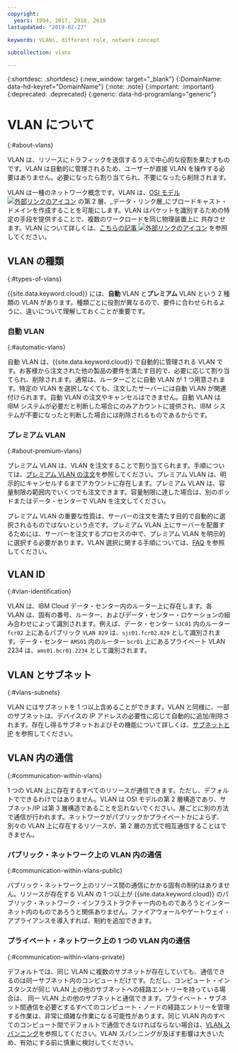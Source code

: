 ```yaml
---
copyright:
  years: 1994, 2017, 2018, 2019
lastupdated: "2019-02-27"

keywords: VLANs, different role, network concept

subcollection: vlans

---
```


{:shortdesc: .shortdesc}
{:new_window: target="_blank"}
{:DomainName: data-hd-keyref="DomainName"}
{:note: .note}
{:important: .important}
{:deprecated: .deprecated}
{:generic: data-hd-programlang="generic"}

# VLAN について
{:#about-vlans}

VLAN は、リソースにトラフィックを送信するうえで中心的な役割を果たすものです。VLAN は自動的に管理されるため、ユーザーが直接 VLAN を操作する必要はありません。必要になったら割り当てられ、不要になったら削除されます。

VLAN は一種のネットワーク概念です。VLAN は、[OSI モデル ![外部リンクのアイコン](../../icons/launch-glyph.svg "外部リンクのアイコン")](https://en.wikipedia.org/wiki/OSI_model) の第 2 層、_データ・リンク層_にブロードキャスト・ドメインを作成することを可能にします。VLAN はパケットを識別するための特定の手段を提供することで、複数のワークロードを同じ物理装置上に
共存させます。VLAN について詳しくは、[こちらの記事 ![外部リンクのアイコン](../../icons/launch-glyph.svg "外部リンクのアイコン")](https://en.wikipedia.org/wiki/Virtual_LAN) を参照してください。

## VLAN の種類
{:#types-of-vlans}

{{site.data.keyword.cloud}} には、**自動** VLAN と**プレミアム** VLAN という 2 種類の VLAN があります。種類ごとに役割が異なるので、要件に合わせられるように、違いについて理解しておくことが重要です。

### 自動 VLAN
{:#automatic-vlans}

自動 VLAN は、{{site.data.keyword.cloud}} で自動的に管理される VLAN です。お客様から注文された他の製品の要件を満たす目的で、必要に応じて割り当てられ、削除されます。通常は、ルーターごとに自動 VLAN が 1 つ用意されます。特定の VLAN を選択しなくても、注文したサーバーには自動 VLAN が関連付けられます。自動 VLAN の注文やキャンセルはできません。自動 VLAN は IBM システムが必要だと判断した場合にのみアカウントに提供され、IBM システムが不要になったと判断した場合には削除されるものであるからです。

### プレミアム VLAN
{:#about-premium-vlans}

プレミアム VLAN は、VLAN を注文することで割り当てられます。手順については、[プレミアム VLAN の注文](/docs/infrastructure/vlans?topic=vlans-ordering-premium-vlans)を参照してください。プレミアム VLAN は、明示的にキャンセルするまでアカウントに存在します。プレミアム VLAN は、容量制限の範囲内でいくつでも注文できます。容量制限に達した場合は、別のポッドまたはデータ・センターで VLAN を注文してください。

プレミアム VLAN の重要な性質は、サーバーの注文を満たす目的で自動的に選択されるものではないという点です。プレミアム VLAN 上にサーバーを配置するためには、サーバーを注文するプロセスの中で、プレミアム VLAN を明示的に選択する必要があります。VLAN 選択に関する手順については、[FAQ](/docs/infrastructure/vlans?topic=vlans-faqs#is-there-a-way-to-specify-which-vlan-i-want-to-use-for-my-device-when-i-order-it-) を参照してください。


## VLAN ID
{:#vlan-identification}

VLAN は、IBM Cloud データ・センター内のルーター上に存在します。各 VLAN は、固有の番号、ルーター、およびデータ・センター・ロケーションの組み合わせによって識別されます。例えば、データ・センター `SJC01` 内のルーター `fcr02` 上にあるパブリック `VLAN 829` は、`sjc01.fcr02.829` として識別されます。データ・センター `AMS01` 内のルーター `bcr01` 上にあるプライベート VLAN 2234 は、`ams01.bcr01.2234` として識別されます。


## VLAN とサブネット
{:#vlans-subnets}

VLAN にはサブネットを 1 つ以上含めることができます。VLAN と同様に、一部のサブネットは、デバイスの IP アドレスの必要性に応じて自動的に追加/削除されます。存在し得るサブネットおよびその機能について詳しくは、[サブネットと IP](/docs/infrastructure/subnets?topic=subnets-getting-started-subnets-ips) を参照してください。


## VLAN 内の通信
{:#communication-within-vlans}

1 つの VLAN 上に存在するすべてのリソースが通信できます。ただし、デフォルトでできるわけではありません。VLAN は OSI モデルの第 2 層構造であり、サブネット/IP は第 3 層構造であることを忘れないでください。層ごとに別の方法で通信が行われます。ネットワークがパブリックかプライベートかによらず、別々の VLAN 上に存在するリソースが、第 2 層の方式で相互通信することはできません。

### パブリック・ネットワーク上の VLAN 内の通信
{:#communication-within-vlans-public}

パブリック・ネットワーク上のリソース間の通信にかかる固有の制約はありません。リソースが存在する VLAN の 1 つ以上が {{site.data.keyword.cloud}} のパブリック・ネットワーク・インフラストラクチャー内のものであろうとインターネット内のものであろうと関係ありません。ファイアウォールやゲートウェイ・アプライアンスを導入すれば、制約を追加できます。

### プライベート・ネットワーク上の 1 つの VLAN 内の通信
{:#communication-within-vlans-private}

デフォルトでは、同じ VLAN に複数のサブネットが存在していても、通信できるのは同一サブネット内のコンピュートだけです。ただし、コンピュート・インスタンスが同じ VLAN 上の他のサブネットへの経路エントリーを持っている場合は、
同一 VLAN 上の他のサブネットと通信できます。プライベート・サブネット間通信を必要とするすべてのコンピュート・ノードの経路エントリーを管理する作業は、非常に煩雑な作業になる可能性があります。同じ VLAN 内のすべてのコンピュート間でデフォルトで通信できなければならない場合は、[VLAN スパンニング](/docs/infrastructure/vlans?topic=vlans-vlan-spanning)を参照してください。VLAN スパンニングが及ぼす影響は大きいため、有効にする前に慎重に検討してください。
